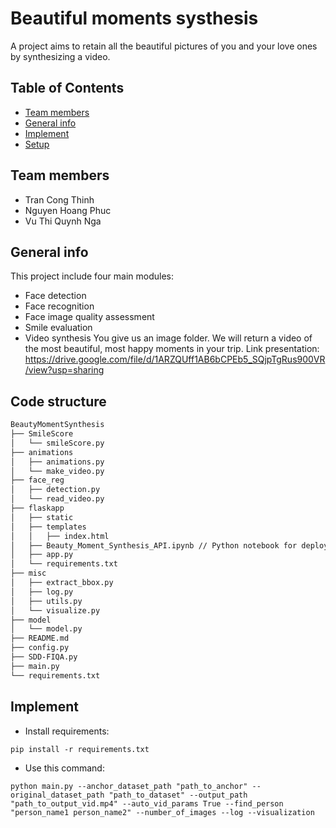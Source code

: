 # Beautiful moments systhesis
A project aims to retain all the beautiful pictures of you and your love ones by synthesizing a video.

## Table of Contents
* [Team members](#team-members)
* [General info](#general-info)
* [Implement](#implement)
* [Setup](#setup)

## Team members
- Tran Cong Thinh
- Nguyen Hoang Phuc
- Vu Thi Quynh Nga

## General info
This project include four main modules:
- Face detection
- Face recognition
- Face image quality assessment
- Smile evaluation
- Video synthesis
You give us an image folder. We will return a video of the most beautiful, most happy moments in your trip.
Link presentation: https://drive.google.com/file/d/1ARZQUff1AB6bCPEb5_SQjpTgRus900VR/view?usp=sharing

## Code structure
```bash
BeautyMomentSynthesis
├── SmileScore
│   └── smileScore.py
├── animations
│   ├── animations.py
│   └── make_video.py
├── face_reg
│   ├── detection.py  
│   └── read_video.py
├── flaskapp
│   ├── static
│   ├── templates
│   │   ├── index.html
│   ├── Beauty_Moment_Synthesis_API.ipynb // Python notebook for deploying the API in Google Colaboratory
│   ├── app.py
│   └── requirements.txt
├── misc
│   ├── extract_bbox.py
│   ├── log.py
│   ├── utils.py
│   └── visualize.py
├── model
│   └── model.py
├── README.md
├── config.py
├── SDD-FIQA.py
├── main.py
└── requirements.txt
```

## Implement

- Install requirements:
```
pip install -r requirements.txt
```

- Use this command:

```
python main.py --anchor_dataset_path "path_to_anchor" --original_dataset_path "path_to_dataset" --output_path "path_to_output_vid.mp4" --auto_vid_params True --find_person "person_name1 person_name2" --number_of_images --log --visualization 
```
